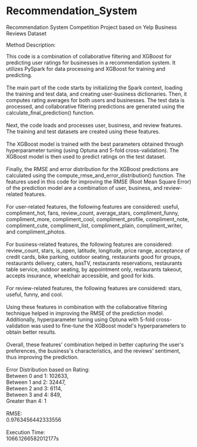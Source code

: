 # Recommendation_System
Recommendation System Competition Project based on Yelp Business Reviews Dataset

Method Description:

This code is a combination of collaborative filtering and XGBoost for predicting user ratings for businesses in a recommendation system. It utilizes PySpark for data processing and XGBoost for training and predicting.<br /><br />
The main part of the code starts by initializing the Spark context, loading the training and test data, and creating user-business dictionaries. 
Then, it computes rating averages for both users and businesses. The test data is processed, and collaborative filtering predictions are generated using the calculate_final_prediction() function.<br /><br />
Next, the code loads and processes user, business, and review features. The training and test datasets are created using these features. <br /><br />
The XGBoost model is trained with the best parameters obtained through hyperparameter tuning (using Optuna and 5-fold cross-validation). The XGBoost model is then used to predict ratings on the test dataset.<br /><br />
Finally, the RMSE and error distribution for the XGBoost predictions are calculated using the compute_rmse_and_error_distribution() function.
The features used in this code for improving the RMSE (Root Mean Square Error) of the prediction model are a combination of user, business, and review-related features.<br /><br />
For user-related features, the following features are considered: useful, compliment_hot, fans, review_count, average_stars, compliment_funny, compliment_more, compliment_cool, compliment_profile, compliment_note, compliment_cute, compliment_list, compliment_plain, compliment_writer, and compliment_photos.<br /><br />
For business-related features, the following features are considered: review_count, stars, is_open, latitude, longitude, price range, acceptance of credit cards, bike parking, outdoor seating, restaurants good for groups, restaurants delivery, caters, hasTV, restaurants reservations, restaurants table service, outdoor seating, by appointment only, restaurants takeout, accepts insurance, wheelchair accessible, and good for kids.<br /><br />
For review-related features, the following features are considered: stars, useful, funny, and cool.<br /><br />
Using these features in combination with the collaborative filtering technique helped in improving the RMSE of the prediction model. Additionally, hyperparameter tuning using Optuna with 5-fold cross-validation was used to fine-tune the XGBoost model's hyperparameters to obtain better results.<br /><br />
Overall, these features' combination helped in better capturing the user's preferences, the business's characteristics, and the reviews' sentiment, thus improving the prediction.
<br /><br />
Error Distribution based on Rating:<br />
Between 0 and 1: 102633,<br />
Between 1 and 2: 32447,<br />
Between 2 and 3: 6114,<br />
Between 3 and 4: 849,<br />
Greater than 4: 1
<br /><br />
RMSE: <br />
0.9763456442333556
<br /><br />
Execution Time:<br />
1066.1266582012177s
